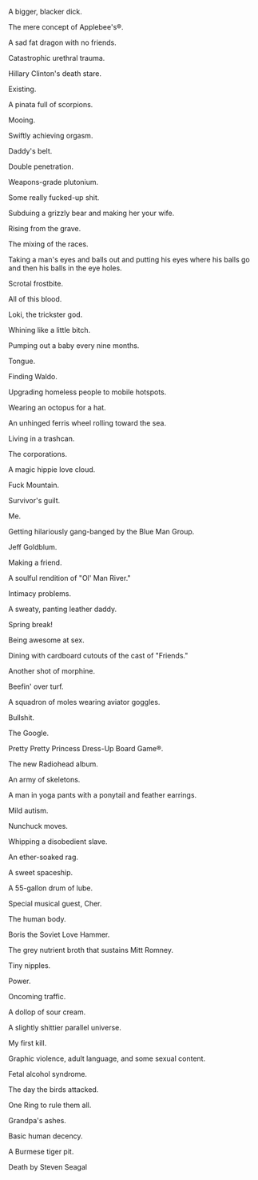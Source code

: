 A bigger, blacker dick.

The mere concept of Applebee's&reg;.

A sad fat dragon with no friends.

Catastrophic urethral trauma.

Hillary Clinton's death stare.

Existing.

A pinata full of scorpions.

Mooing.

Swiftly achieving orgasm.

Daddy's belt.

Double penetration.

Weapons-grade plutonium.

Some really fucked-up shit.

Subduing a grizzly bear and making her your wife.

Rising from the grave.

The mixing of the races.

Taking a man's eyes and balls out and putting his eyes where his balls go and then his balls in the eye holes.

Scrotal frostbite.

All of this blood.

Loki, the trickster god.

Whining like a little bitch.

Pumping out a baby every nine months.

Tongue.

Finding Waldo.

Upgrading homeless people to mobile hotspots.

Wearing an octopus for a hat.

An unhinged ferris wheel rolling toward the sea.

Living in a trashcan.

The corporations.

A magic hippie love cloud.

Fuck Mountain.

Survivor's guilt.

Me.

Getting hilariously gang-banged by the Blue Man Group.

Jeff Goldblum.

Making a friend.

A soulful rendition of &#34;Ol' Man River.&#34;

Intimacy problems.

A sweaty, panting leather daddy.

Spring break!

Being awesome at sex.

Dining with cardboard cutouts of the cast of &#34;Friends.&#34;

Another shot of morphine.

Beefin' over turf.

A squadron of moles wearing aviator goggles.

Bullshit.

The Google.

Pretty Pretty Princess Dress-Up Board Game&#174;.

The new Radiohead album.

An army of skeletons.

A man in yoga pants with a ponytail and feather earrings.

Mild autism.

Nunchuck moves.

Whipping a disobedient slave.

An ether-soaked rag.

A sweet spaceship.

A 55-gallon drum of lube.

Special musical guest, Cher.

The human body.

Boris the Soviet Love Hammer.

The grey nutrient broth that sustains Mitt Romney.

Tiny nipples.

Power.

Oncoming traffic.

A dollop of sour cream.

A slightly shittier parallel universe.

My first kill.

Graphic violence, adult language, and some sexual content.

Fetal alcohol syndrome.

The day the birds attacked.

One Ring to rule them all.

Grandpa's ashes.

Basic human decency.

A Burmese tiger pit.

Death by Steven Seagal
